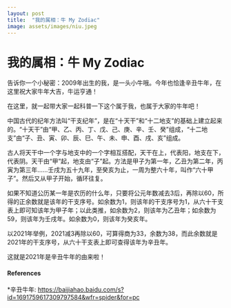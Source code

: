 ```yaml
---
layout: post
title:  "我的属相：牛 My Zodiac"
image: assets/images/niu.jpeg
---
```

# 我的属相：牛 My Zodiac

告诉你一个小秘密：2009年出生的我，是一头小牛哦。今年也恰逢辛丑牛年，在这里祝大家牛年大吉，牛运亨通！

在这里，就一起带大家一起科普一下这个属于我，也属于大家的牛年吧！

中国古代的纪年方法叫“干支纪年”，是在“十天干”和“十二地支”的基础上建立起来的。“十天干”由“甲、乙、丙、丁、戊、己、庚、辛、壬、癸”组成，“十二地支”由“子、丑、寅、卯、辰、巳、午、未、申、酉、戌、亥”组成。

古人将天干中一个字与地支中的一个字相互搭配，天干在上，代表阳，地支在下，代表阴。天干由“甲”起，地支由“子”起。方法是甲子为第一年，乙丑为第二年，丙寅为第三年……壬戌为五十九年，至癸亥为止，一周为整六十年，叫作“六十甲子”。然后又从甲子开始，循环往复。

如果不知道公历某一年是农历的什么年，只要将公元年数减去3后，再除以60，所得的正余数就是该年的干支序号。如余数为1，则该年的干支序号为1，从六十干支表上即可知该年为甲子年；以此类推，如余数为2，则该年为乙丑年；如余数为59，则该年为壬戌年。如余数为0，则该年为癸亥年。

以2021年举例，2021减3再除以60，可算得商为33，余数为38，而此余数就是2021年的干支序号，从六十干支表上即可查得该年为辛丑年。

这就是2021年是辛丑牛年的由来啦！

#### References
*辛丑牛年: https://baijiahao.baidu.com/s?id=1691759617309797584&wfr=spider&for=pc  
